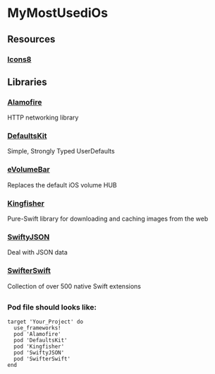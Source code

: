 # MyMostUsediOs

## Resources

### [Icons8](https://icons8.com)

## Libraries

### [Alamofire](https://github.com/Alamofire/Alamofire)

HTTP networking library

### [DefaultsKit](https://github.com/nmdias/DefaultsKit)

Simple, Strongly Typed UserDefaults

### [eVolumeBar](https://github.com/EMUR/eVolumeBar)

Replaces the default iOS volume HUB

### [Kingfisher](https://github.com/onevcat/Kingfisher)

Pure-Swift library for downloading and caching images from the web

### [SwiftyJSON](https://github.com/SwiftyJSON/SwiftyJSON)

Deal with JSON data

### [SwifterSwift](https://github.com/SwifterSwift/SwifterSwift)

Collection of over 500 native Swift extensions

##

### Pod file should looks like:


```
target 'Your_Project' do
  use_frameworks!
  pod 'Alamofire'
  pod 'DefaultsKit'
  pod 'Kingfisher'
  pod 'SwiftyJSON'
  pod 'SwifterSwift'
end

```
